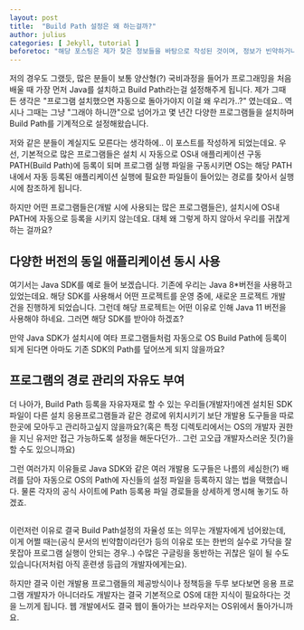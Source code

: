 ```yaml
---
layout: post
title:  "Build Path 설정은 왜 하는걸까?"
author: julius
categories: [ Jekyll, tutorial ]
beforetoc: "해당 포스팅은 제가 찾은 정보들을 바탕으로 작성된 것이며, 정보가 빈약하거나 오류가 있을 수 있습니다. 댓글로 지적 & 수정요청 해주시면 너무나 감사하겠습니다!"
---
```

저의 경우도 그랬듯, 많은 분들이 보통 양산형(?) 국비과정을 들어가 프로그래밍을 처음 배울 때 가장 먼저 Java를 설치하고
Build Path라는걸 설정해주게 됩니다. 제가 그때 든 생각은 "프로그램 설치했으면 자동으로 돌아가야지 이걸 왜 우리가..?"
였는데요.. 역시나 그때는 그냥 "그래야 하니깐"으로 넘어가고 몇 년간 다양한 프로그램들을 설치하며
Build Path를 기계적으로 설정해왔습니다.

저와 같은 분들이 계실지도 모른다는 생각하에.. 이 포스트를 작성하게 되었는데요.
우선, 기본적으로 많은 프로그램들은 설치 시 자동으로 OS내 애플리케이션 구동 PATH(Build Path)에 등록이 되며
프로그램 실행 파일을 구동시키면 OS는 해당 PATH 내에서 자동 등록된 애플리케이션 실행에 필요한 파일들이 들어있는
경로를 찾아서 실행 시에 참조하게 됩니다.

하지만 어떤 프로그램들은(개발 시에 사용되는 많은 프로그램들은), 설치시에 OS내 PATH에 자동으로
등록을 시키지 않는데요. 대체 왜 그렇게 하지 않아서 우리를 귀찮게 하는 걸까요? 

## 다양한 버전의 동일 애플리케이션 동시 사용

여기서는 Java SDK를 예로 들어 보겠습니다. 기존에 우리는 Java 8*버전을 사용하고 있었는데요.
해당 SDK를 사용해서 어떤 프로젝트를 운영 중에, 새로운 프로젝트 개발 건을 진행하게 되었습니다.
그런데 해당 프로젝트는 어떤 이유로 인해 Java 11 버전을 사용해야 하네요.
그러면 해당 SDK를 받아야 하겠죠?

만약 Java SDK가 설치시에 여타 프로그램들처럼 자동으로 OS Build Path에 등록이 되게 된다면
아마도 기존 SDK의 Path를 덮어쓰게 되지 않을까요? 

## 프로그램의 경로 관리의 자유도 부여

더 나아가, Build Path 등록을 자유자재로 할 수 있는
우리들(개발자!)에겐 설치된 SDK 파일이 다른 설치 응용프로그램들과 같은 경로에 위치시키기 보단
개발용 도구들을 따로 한곳에 모아두고 관리하고싶지 않을까요?(혹은 특정 디렉토리에서는 OS의 개발자 권한을 지닌
유저만 접근 가능하도록 설정을 해둔다던가.. 그런 고오급 개발자스러운 짓(?)을 할 수도 있으니까요)

그런 여러가지 이유들로 Java SDK와 같은 여러 개발용 도구들은 나름의 세심한(?) 배려를 담아
자동으로 OS의 Path에 자신들의 설정 파일을 등록하지 않는 법을 택했습니다. 물론 각자의 공식 사이트에
Path 등록용 파일 경로들을 상세하게 명시해 놓기도 하겠죠.

##
이런저런 이유로 결국 Build Path설정의 자율성 또는 의무는 개발자에게 넘어왔는데,
이게 어쩔 때는(공식 문서의 빈약함이라던가 등의 이유로 또는 한번의 실수로 가닥을 잘못잡아 프로그램 실행이 안되는 경우..) 
수많은 구글링을 동반하는 귀찮은 일이 될 수도 있습니다(저처럼 아직 훈련생 등급의 개발자에게는요).

하지만 결국 이런 개발용 프로그램들의 제공방식이나 정책등을 두루 보다보면
응용 프로그램 개발자가 아니더라도 개발자는 결국 기본적으로 OS에 대한 지식이 필요하다는 것을 느끼게 됩니다.
웹 개발에서도 결국 웹이 돌아가는 브라우저는 OS위에서 돌아가니까요.
